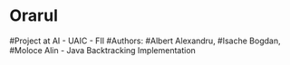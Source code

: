# Orarul
#Project at AI - UAIC - FII 
#Authors:
#Albert Alexandru, 
#Isache Bogdan, 
#Moloce Alin - Java Backtracking Implementation
